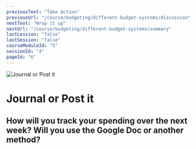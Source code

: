 ```yaml
---
previousText: "Take Action"
previousUrl: "/course/budgeting/different-budget-systems/discussion"
nextText: "Wrap it up"
nextUrl: "/course/budgeting/different-budget-systems/summary"
lastLession: "false"
lastSession: "false"
courseModuleId: "5"
sessionId: "4"
pageId: "6"
---
```



![Journal or Post it](/assets/img/journal-it.png)
# Journal or Post it

## How will you track your spending over the next week? Will you use the Google Doc or another method?
<sparkle-feed-post assignment-name="Will you use the Google Doc or another method?" ></sparkle-feed-post>
